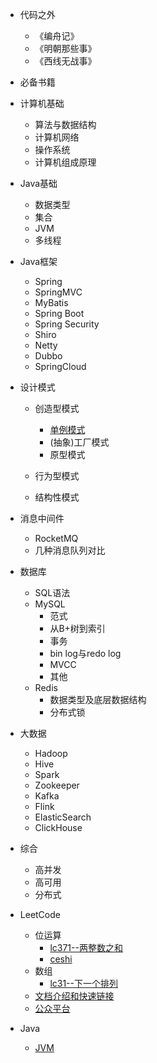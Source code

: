 - 代码之外
  - 《编舟记》
  - 《明朝那些事》
  - 《西线无战事》
- 必备书籍

- 计算机基础
  - 算法与数据结构
  - 计算机网络
  - 操作系统
  - 计算机组成原理
- Java基础
  - 数据类型
  - 集合
  - JVM
  - 多线程
- Java框架
  - Spring
  - SpringMVC
  - MyBatis
  - Spring Boot
  - Spring Security
  - Shiro
  - Netty
  - Dubbo
  - SpringCloud

- 设计模式
  - 创造型模式
    - [单例模式](设计模式/单例模式.md)
    - (抽象)工厂模式
    - 原型模式

  - 行为型模式
  - 结构性模式

- 消息中间件
  - RocketMQ
  - 几种消息队列对比

- 数据库
  - SQL语法
  - MySQL
    - 范式
    - 从B+树到索引
    - 事务
    - bin log与redo log
    - MVCC
    - 其他
  - Redis
    - 数据类型及底层数据结构
    - 分布式锁
- 大数据
  - Hadoop
  - Hive
  - Spark
  - Zookeeper
  - Kafka
  - Flink
  - ElasticSearch
  - ClickHouse

- 综合
  - 高并发
  - 高可用
  - 分布式
 
- LeetCode
  - 位运算
    - [lc371--两整数之和](leetcode/位运算/lc371.md)
    - [ceshi](leetcode/位运算/lc372.md)
  - 数组
    - [lc31--下一个排列](leetcode/数组/lc31.md)
  - [文档介绍和快速链接](README.md)
  - [公众平台](CONTACT.md)
- Java
  - [JVM](JVM.md)